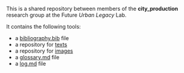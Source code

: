 This is a shared repository between members of the **city_production** research group at the Future *Urban Legacy* Lab.

It contains the following tools:
+ a [bibliography.bib](bibliography.bib) file
+ a repository for [texts](texts)
+ a repository for [images](images)
+ a [glossary.md](glossary.md) file
+ a [log.md](log.md) file

